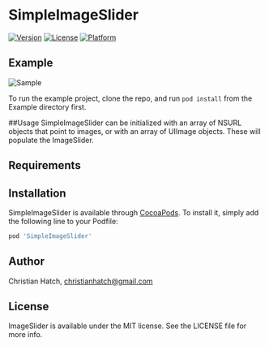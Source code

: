 # SimpleImageSlider

[![Version](https://img.shields.io/cocoapods/v/SimpleImageSlider.svg?style=flat)](http://cocoapods.org/pods/SimpleImageSlider)
[![License](https://img.shields.io/cocoapods/l/SimpleImageSlider.svg?style=flat)](http://cocoapods.org/pods/SimpleImageSlider)
[![Platform](https://img.shields.io/cocoapods/p/SimpleImageSlider.svg?style=flat)](http://cocoapods.org/pods/SimpleImageSlider)

## Example
![Sample](https://github.com/christianhatch/SimpleImageSlider/blob/master/sample.gif)

To run the example project, clone the repo, and run `pod install` from the Example directory first.

##Usage
SimpleImageSlider can be initialized with an array of NSURL objects that point to images, or with an array of UIImage objects. These will populate the ImageSlider. 

## Requirements

## Installation

SimpleImageSlider is available through [CocoaPods](http://cocoapods.org). To install
it, simply add the following line to your Podfile:

```ruby
pod 'SimpleImageSlider'
```

## Author

Christian Hatch, christianhatch@gmail.com

## License

ImageSlider is available under the MIT license. See the LICENSE file for more info.
